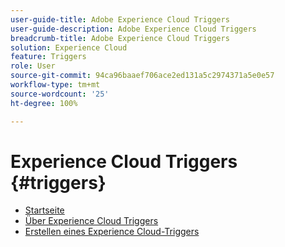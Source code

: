 ```yaml
---
user-guide-title: Adobe Experience Cloud Triggers
user-guide-description: Adobe Experience Cloud Triggers
breadcrumb-title: Adobe Experience Cloud Triggers
solution: Experience Cloud
feature: Triggers
role: User
source-git-commit: 94ca96baaef706ace2ed131a5c2974371a5e0e57
workflow-type: tm+mt
source-wordcount: '25'
ht-degree: 100%

---
```


# Experience Cloud Triggers {#triggers}

* [Startseite](home.md)
* [Über Experience Cloud Triggers](overview.md)
* [Erstellen eines Experience Cloud-Triggers](create.md)
